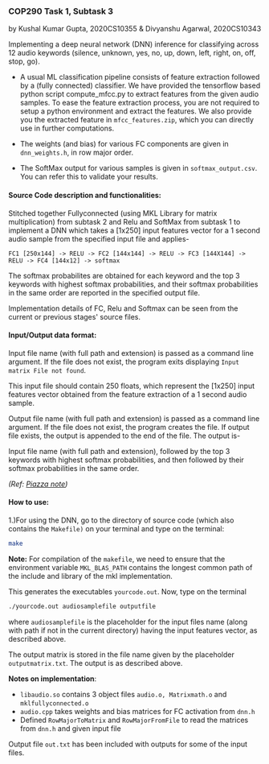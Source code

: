 ### COP290 Task 1, Subtask 3

by Kushal Kumar Gupta, 2020CS10355
& Divyanshu Agarwal, 2020CS10343



Implementing a deep neural network (DNN) inference for classifying across 12 audio keywords (silence, unknown, yes, no, up, down, left, right, on, off, stop, go). 

- A usual ML classification pipeline consists of feature extraction followed by a (fully connected) classifier. We have provided the tensorflow based python script compute_mfcc.py to extract features from the given audio samples. To ease the feature extraction process, you are not required to setup a python environment and extract the features. We also provide you the extracted feature in `mfcc_features.zip`, which you can directly use in further computations.

- The weights (and bias) for various FC components are given in `dnn_weights.h`, in row major order.

- The SoftMax output for various samples is given in `softmax_output.csv`. You can refer this to validate your results.
#### Source Code description and functionalities:

Stitched together Fullyconnected (using MKL Library for matrix multiplication) from subtask 2 and Relu and SoftMax from subtask 1 to implement a DNN which takes a [1x250] input features vector for a 1 second audio sample from the specified input file and applies-

`FC1 [250x144] -> RELU -> FC2 [144x144] -> RELU -> FC3 [144X144] -> RELU -> FC4 [144x12] -> softmax`

The softmax probabilites are obtained for each keyword and the top 3 keywords with highest softmax probabilities, and their softmax probabilities in the same order are reported in the specified output file.



Implementation details of FC, Relu and Softmax can be seen from the current or previous stages' source files.



#### Input/Output data format:

Input file name (with full path and extension) is passed as a command line argument. If the file does not exist, the program exits displaying `Input matrix File not found`. 

This input file should contain 250 floats, which represent the [1x250] input features vector obtained from the feature extraction of a 1 second audio sample. 

Output file name (with full path and extension) is passed as a command line argument. If the file does not exist, the program creates the file.  If output file exists, the output is appended to the end of the file.  The output is-

Input file name (with full path and extension), followed by the top 3 keywords with highest softmax probabilities, and then followed by their softmax probabilities in the same order.

*(Ref: [Piazza note](https://piazza.com/class/kyjp5vccd2i7dg?cid=46))*



#### How to use:

1.)For using the DNN, go to the directory of source code (which also contains the `Makefile)` on your terminal and type on the terminal:

```bash
make
```

**Note:** For compilation of the `makefile`, we need to ensure that the environment variable `MKL_BLAS_PATH` contains the longest common path of the include and library of the mkl implementation.



This generates the executables `yourcode.out`. Now, type on the terminal

```bash
./yourcode.out audiosamplefile outputfile
```



where `audiosamplefile`  is the placeholder for the input files name (along with path if not in the current directory) having the input features vector, as described above. 

The output matrix is stored in the file name given by the placeholder `outputmatrix.txt`. The output is as described above.

**Notes on implementation**:

- `libaudio.so` contains 3 object files `audio.o, Matrixmath.o` and `mklfullyconnected.o` 
- `audio.cpp`  takes weights and bias matrices for FC activation from `dnn.h`
- Defined `RowMajorToMatrix`  and `RowMajorFromFile` to read the matrices from `dnn.h` and given input file

Output file `out.txt` has been included with outputs for some of the input files.

